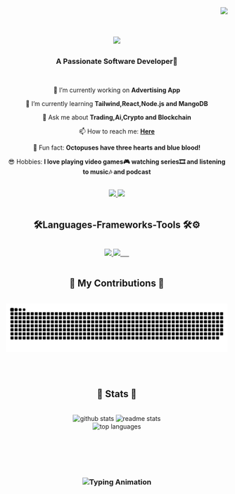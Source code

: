 <img align="right" src="https://visitor-badge.laobi.icu/badge?page_id=29Monty.29Monty" />
<br>
<h1 align="center">
  <img src="https://readme-typing-svg.herokuapp.com/?font=Righteous&size=35&center=true&vCenter=true&width=500&height=70&duration=4000&lines=Hey+There!👋+👋+;+I'm+Pilimon+Alex!" />
</h1>

<h3 align="center">A Passionate Software Developer👨</h3>

<br>

<div align="center">

 🔭 I’m currently working on **Advertising App**
  
 🌱 I’m currently learning **Tailwind,React,Node.js and MangoDB**
  
 💬 Ask me about **Trading,Ai,Crypto and Blockchain**
  
 📫 How to reach me: **[Here](www.linkedin.com/in/philimon-alex-0a606a261)**
  
 🧠 Fun fact: **Octopuses have three hearts and blue blood!**
  
  😎 Hobbies: **I love playing video games🎮 watching series🎞 and listening to music🎶 and podcast**

 </div>
 
<br>

<div align="center">
  <a href="mailto:pedro.sales.madmonty29@gmail.com">
    <img src="https://img.shields.io/badge/Gmail-333333?style=for-the-badge&logo=gmail&logoColor=red" target="_blank" />
  </a>

  <a href="https:/www.linkedin.com/in/philimon-alex-0a606a261" target="_blank">
    <img src="https://img.shields.io/badge/LinkedIn-0077B5?style=for-the-badge&logo=linkedin&logoColor=white" target="_blank" />
  </a>
</div>

<br>

<h2 align="center">🛠Languages-Frameworks-Tools 🛠⚙</h2>
<br/>
<div align="center">
    <a href="https://skillicons.dev">
        <img src="https://skillicons.dev/icons?i=nodejs,github,python,javascript,firebase,mongodb,c,java" />
        <img src="https://skillicons.dev/icons?i=react,bootstrap,mysql,html,css,vscode,figma,ai" />
    </a>
</div>
<br>

<div align="center">
    <h2>🎃 My Contributions 🎃</h2>
    <br>
    <img alt="make eating my contributions" src="https://github.com/salesp07/salesp07/blob/output/github-contribution-grid-snake.svg" />
    <br/><br/><br/>
</div>
<br/>

<h2 align="center">📃 Stats 📃</h2>
<br/>
<div align="center">
    <img width="390" src="https://github-readme-stats.vercel.app/api?username=29Monty&count_private=true&theme=react&border_radius=18" alt="github stats"/>
    <img width="390" src="https://github-readme-stats.vercel.app/api?username=29Monty&count_private=true&show_icons=true&theme=react&hide_border=true&border_radius=18" alt="readme stats"/>
    <br/>
    <img width="335" align="center" src="https://github-readme-stats.vercel.app/api/top-langs/?username=29Monty&layout=compact&theme=react&border_radius=18&hide_border=true" alt="top languages"/>
</div>
<br/><br/>

<div align="center">
    <br/><br/>
    <br/>
    <h3 align="center">
        <img src="https://readme-typing-svg.herokuapp.com/?font=Righteous&size=25&center=true&vCenter=true&width=500&height=70&duration=4000&lines=Thanks+for+visiting!+%F0%9F%98%8A;Let's+connect+on+LinkedIn!+%F0%9F%91%8B" alt="Typing Animation" />
    </h3>
</div>
<br/>
